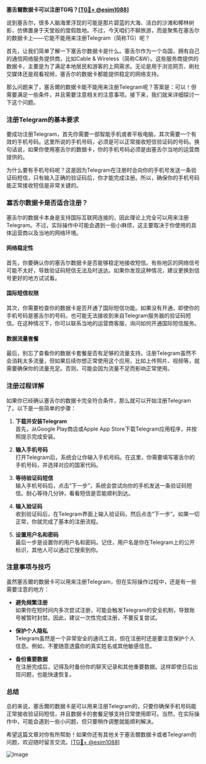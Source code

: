 **塞舌爾数据卡可以注册TG吗？[[TG💪+ @esim1088](https://t.me/s/esim1088)]**

说到塞舌尔，很多人脑海里浮现的可能是那片碧蓝的大海、洁白的沙滩和椰林树影，仿佛置身于天堂般的度假胜地。不过，今天咱们不聊旅游，而是聚焦在塞舌尔的数据卡上——它能不能用来注册Telegram（简称TG）呢？

首先，让我们简单了解一下塞舌尔数据卡是什么。塞舌尔作为一个岛国，拥有自己的通信网络服务提供商，比如Cable & Wireless（简称C&W）。这些服务商提供的数据卡，主要是为了满足本地居民和游客的上网需求。无论是用于浏览网页、刷社交媒体还是观看视频，塞舌尔的数据卡都能提供稳定的网络支持。

那么问题来了，塞舌爾的数据卡能不能用来注册Telegram呢？答案是：可以！但需要满足一些条件，并且需要注意相关的注意事项。接下来，我们就来详细探讨一下这个问题。

### 注册Telegram的基本要求

要成功注册Telegram，首先你需要一部智能手机或者平板电脑，其次需要一个有效的手机号码。这里所说的手机号码，必须是可以正常接收短信验证码的号码。换句话说，如果你使用塞舌尔的数据卡，你的手机号码必须是由塞舌尔当地的运营商提供的。

为什么要有手机号码呢？这是因为Telegram在注册时会向你的手机号发送一条验证码短信，只有输入正确的验证码后，你才能完成注册。所以，确保你的手机号码能正常接收短信是非常关键的。

### 塞舌尔数据卡是否适合注册？

塞舌尔的数据卡本身是支持国际互联网连接的，因此理论上完全可以用来注册Telegram。不过，实际操作中可能会遇到一些小麻烦，这主要取决于你使用的具体运营商以及当地的网络环境。

#### 网络稳定性

首先，你要确认你的塞舌尔数据卡是否能够稳定地接收短信。有些地区的网络信号可能不太好，导致验证码短信无法及时送达。如果你发现这种情况，建议更换到信号更好的地方试试看。

#### 国际短信权限

其次，你需要检查你的数据卡是否开通了国际短信功能。如果没有开通，即使你的手机号码是塞舌尔的号码，也可能无法接收到来自Telegram服务器的验证码短信。在这种情况下，你可以联系当地的运营商客服，询问如何开通国际短信服务。

#### 数据流量套餐

最后，别忘了查看你的数据卡套餐是否有足够的流量支持。注册Telegram虽然不会消耗太多流量，但如果后续你想正常使用这个应用，比如上传照片、视频等，就需要确保你的流量充足。否则，可能会因为流量不足而影响正常使用。

### 注册过程详解

如果你已经确认塞舌尔的数据卡完全符合条件，那么就可以开始注册Telegram了。以下是一些简单的步骤：

1. **下载并安装Telegram**  
   首先，从Google Play商店或Apple App Store下载Telegram应用程序，并按照提示完成安装。

2. **输入手机号码**  
   打开Telegram后，系统会让你输入手机号码。在这里，你需要填写塞舌尔的手机号码，并选择对应的国家代码。

3. **等待验证码短信**  
   输入手机号码后，点击“下一步”，系统会尝试向你的手机发送一条验证码短信。耐心等待几分钟，看看短信是否能顺利到达。

4. **输入验证码**  
   收到验证码后，在Telegram界面上输入验证码，然后点击“下一步”。如果一切正常，你就完成了基本的注册流程。

5. **设置用户名和密码**  
   最后一步是设置你的用户名和密码。记住，用户名是你在Telegram上的公开标识，其他人可以通过它搜索到你。

### 注意事项与技巧

虽然塞舌爾的数据卡可以用来注册Telegram，但在实际操作过程中，还是有一些需要注意的地方：

- **避免频繁注册**  
  如果你在短时间内多次尝试注册，可能会触发Telegram的安全机制，导致账号被暂时封禁。因此，建议一次性完成注册，不要反复尝试。

- **保护个人隐私**  
  Telegram虽然是一个非常安全的通讯工具，但在注册时还是要注意保护个人信息。例如，不要随意透露你的真实姓名或其他敏感信息。

- **备份重要数据**  
  在注册完成后，记得及时备份你的聊天记录和其他重要数据。这样即使日后出现问题，也能快速恢复。

### 总结

总的来说，塞舌爾的数据卡是可以用来注册Telegram的，只要你确保手机号码能正常接收验证码短信，并且数据卡的套餐足够支持日常使用即可。当然，在实际操作中，可能会遇到一些小问题，但只要稍作调整就能顺利解决。

希望这篇文章对你有所帮助！如果你还有其他关于塞舌爾数据卡或者Telegram的问题，欢迎随时留言交流。[[TG💪+ @esim1088](https://t.me/s/esim1088)]

![Image](https://i.postimg.cc/4NQfJmqS/Snipaste-2025-05-13-00-14-12.png)